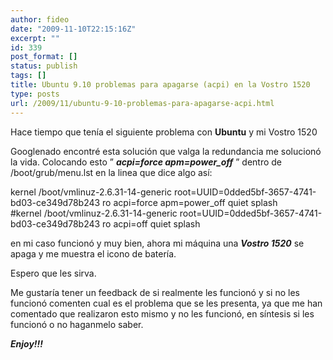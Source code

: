 ```yaml
---
author: fideo
date: "2009-11-10T22:15:16Z"
excerpt: ""
id: 339
post_format: []
status: publish
tags: []
title: Ubuntu 9.10 problemas para apagarse (acpi) en la Vostro 1520
type: posts
url: /2009/11/ubuntu-9-10-problemas-para-apagarse-acpi.html
---
```

Hace tiempo que tenía el siguiente problema con **Ubuntu** y mi Vostro 1520

Googlenado encontré esta solución que valga la redundancia me solucionó la vida. Colocando esto ” ***acpi=force apm=power\_off*** ” dentro de /boot/grub/menu.lst en la linea que dice algo así:

kernel /boot/vmlinuz-2.6.31-14-generic root=UUID=0dded5bf-3657-4741-bd03-ce349d78b243 ro acpi=force apm=power\_off quiet splash  
\#kernel /boot/vmlinuz-2.6.31-14-generic root=UUID=0dded5bf-3657-4741-bd03-ce349d78b243 ro acpi=off quiet splash

en mi caso funcionó y muy bien, ahora mi máquina una ***Vostro 1520*** se apaga y me muestra el icono de batería.

Espero que les sirva.

Me gustaría tener un feedback de si realmente les funcionó y si no les funcionó comenten cual es el problema que se les presenta, ya que me han comentado que realizaron esto mismo y no les funcionó, en síntesis si les funcionó o no haganmelo saber.

***Enjoy!!!***
